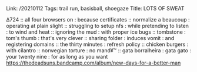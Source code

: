 Link: /20210112
Tags: trail run, basisball, shoegaze
Title: LOTS OF SWEAT
  
∆724 :: all four browsers on : because certificates :: normalize a beaucoup : operating at plain slight :: struggling to setup nfs : while pretending to listen : to wind and heat :: ignoring the mud : with proper ice bugs :: tombstone : tom's thumb : that's very clever :: sharing folder : induces vomit : and registering domains :: the thirty minutes : refresh policy :: chicken burgers : with cilantro :: norwegian torture : no mand¥™ :: gata borralheira : gata gato : your twenty nine : for as long as you want
<https://thedeadsuns.bandcamp.com/album/new-days-for-a-better-man>
